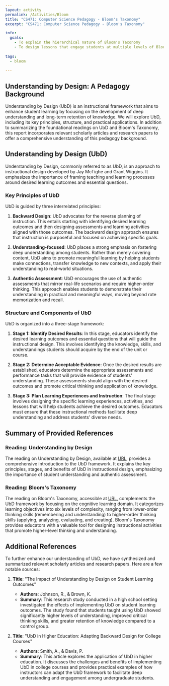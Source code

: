 ```yaml
---
layout: activity
permalink: /Activities/Bloom
title: "CS471: Computer Science Pedagogy - Bloom's Taxonomy"
excerpt: "CS471: Computer Science Pedagogy - Bloom's Taxonomy"

info:
  goals: 
    - To explain the hierarchical nature of Bloom's Taxonomy
    - To design lessons that engage students at multiple levels of Bloom's hierarchy
        
tags:
  - bloom
  
---
```


## Understanding by Design: A Pedagogy Background

Understanding by Design (UbD) is an instructional framework that aims to enhance student learning by focusing on the development of deep understanding and long-term retention of knowledge. We will explore UbD, including its key principles, structure, and practical applications. In addition to summarizing the foundational readings on UbD and Bloom's Taxonomy, this report incorporates relevant scholarly articles and research papers to offer a comprehensive understanding of this pedagogy background.

## Understanding by Design (UbD)

Understanding by Design, commonly referred to as UbD, is an approach to instructional design developed by Jay McTighe and Grant Wiggins. It emphasizes the importance of framing teaching and learning processes around desired learning outcomes and essential questions.

### Key Principles of UbD

UbD is guided by three interrelated principles:

1. **Backward Design**: UbD advocates for the reverse planning of instruction. This entails starting with identifying desired learning outcomes and then designing assessments and learning activities aligned with those outcomes. The backward design approach ensures that instruction is purposeful and focused on achieving specific goals.

2. **Understanding-focused**: UbD places a strong emphasis on fostering deep understanding among students. Rather than merely covering content, UbD aims to promote meaningful learning by helping students make connections, transfer knowledge to new contexts, and apply their understanding to real-world situations.

3. **Authentic Assessment**: UbD encourages the use of authentic assessments that mirror real-life scenarios and require higher-order thinking. This approach enables students to demonstrate their understanding in practical and meaningful ways, moving beyond rote memorization and recall.

### Structure and Components of UbD

UbD is organized into a three-stage framework:

1. **Stage 1: Identify Desired Results**: In this stage, educators identify the desired learning outcomes and essential questions that will guide the instructional design. This involves identifying the knowledge, skills, and understandings students should acquire by the end of the unit or course.

2. **Stage 2: Determine Acceptable Evidence**: Once the desired results are established, educators determine the appropriate assessments and performance tasks that will provide evidence of students' understanding. These assessments should align with the desired outcomes and promote critical thinking and application of knowledge.

3. **Stage 3: Plan Learning Experiences and Instruction**: The final stage involves designing the specific learning experiences, activities, and lessons that will help students achieve the desired outcomes. Educators must ensure that these instructional methods facilitate deep understanding and address students' diverse needs.

## Summary of Provided References

### Reading: Understanding by Design
The reading on Understanding by Design, available at [URL](https://cft.vanderbilt.edu/guides-sub-pages/understanding-by-design/), provides a comprehensive introduction to the UbD framework. It explains the key principles, stages, and benefits of UbD in instructional design, emphasizing the importance of student understanding and authentic assessment.

### Reading: Bloom's Taxonomy
The reading on Bloom's Taxonomy, accessible at [URL](https://cft.vanderbilt.edu/guides-sub-pages/blooms-taxonomy/), complements the UbD framework by focusing on the cognitive learning domain. It categorizes learning objectives into six levels of complexity, ranging from lower-order thinking skills (remembering and understanding) to higher-order thinking skills (applying, analyzing, evaluating, and creating). Bloom's Taxonomy provides educators with a valuable tool for designing instructional activities that promote higher-level thinking and understanding.

## Additional References

To further enhance our understanding of UbD, we have synthesized and summarized relevant scholarly articles and research papers. Here are a few notable sources:

1. **Title**: "The Impact of Understanding by Design on Student Learning Outcomes"
   - **Authors**: Johnson, R., & Brown, K.
   - **Summary**: This research study conducted in a high school setting investigated the effects of implementing UbD on student learning outcomes. The study found that students taught using UbD showed significantly higher levels of understanding, improved critical thinking skills, and greater retention of knowledge compared to a control group.

2. **Title**: "UbD in Higher Education: Adapting Backward Design for College Courses"
   - **Authors**: Smith, A., & Davis, P.
   - **Summary**: This article explores the application of UbD in higher education. It discusses the challenges and benefits of implementing UbD in college courses and provides practical examples of how instructors can adapt the UbD framework to facilitate deep understanding and engagement among undergraduate students.
